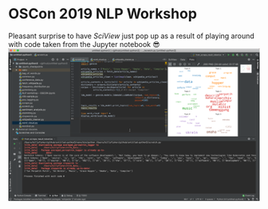 # OSCon 2019 NLP Workshop

Pleasant surprise to have *SciView* just pop up as a result of playing around with code taken from the Jupyter notebook 😎 
![alt](images/sciview_plots.png)